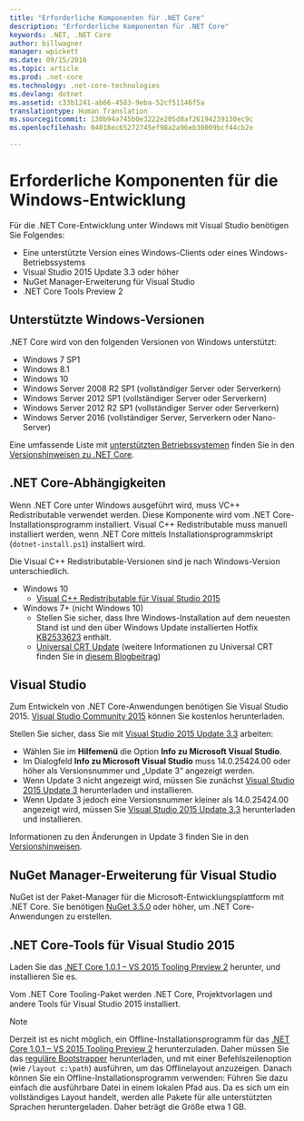 ```yaml
---
title: "Erforderliche Komponenten für .NET Core"
description: "Erforderliche Komponenten für .NET Core"
keywords: .NET, .NET Core
author: billwagner
manager: wpickett
ms.date: 09/15/2016
ms.topic: article
ms.prod: .net-core
ms.technology: .net-core-technologies
ms.devlang: dotnet
ms.assetid: c33b1241-ab66-4583-9eba-52cf51146f5a
translationtype: Human Translation
ms.sourcegitcommit: 130b94a745b0e3222e205d8af26194239130ec9c
ms.openlocfilehash: 04018ec65272745ef98a2a96eb30009bcf44cb2e

---
```


# <a name="prerequisites-for-windows-development"></a>Erforderliche Komponenten für die Windows-Entwicklung

Für die .NET Core-Entwicklung unter Windows mit Visual Studio benötigen Sie Folgendes:

* Eine unterstützte Version eines Windows-Clients oder eines Windows-Betriebssystems
* Visual Studio 2015 Update 3.3 oder höher
* NuGet Manager-Erweiterung für Visual Studio
* .NET Core Tools Preview 2

## <a name="supported-windows-versions"></a>Unterstützte Windows-Versionen

.NET Core wird von den folgenden Versionen von Windows unterstützt:

* Windows 7 SP1
* Windows 8.1
* Windows 10
* Windows Server 2008 R2 SP1 (vollständiger Server oder Serverkern)
* Windows Server 2012 SP1 (vollständiger Server oder Serverkern)
* Windows Server 2012 R2 SP1 (vollständiger Server oder Serverkern)
* Windows Server 2016 (vollständiger Server, Serverkern oder Nano-Server)

Eine umfassende Liste mit [unterstützten Betriebssystemen](https://github.com/dotnet/core/blob/master/release-notes/1.0/1.0.0.md#rtm-platform-support) finden Sie in den [Versionshinweisen zu .NET Core](https://github.com/dotnet/core/blob/master/release-notes/1.0/1.0.0.md).

## <a name="net-core-dependencies"></a>.NET Core-Abhängigkeiten

Wenn .NET Core unter Windows ausgeführt wird, muss VC++ Redistributable verwendet werden. Diese Komponente wird vom .NET Core-Installationsprogramm installiert. Visual C++ Redistributable muss manuell installiert werden, wenn .NET Core mittels Installationsprogrammskript (`dotnet-install.ps1`) installiert wird. 

Die Visual C++ Redistributable-Versionen sind je nach Windows-Version unterschiedlich.

* Windows 10
    * [Visual C++ Redistributable für Visual Studio 2015](https://www.microsoft.com/en-us/download/details.aspx?id=48145)
* Windows 7+ (nicht Windows 10)
    * Stellen Sie sicher, dass Ihre Windows-Installation auf dem neuesten Stand ist und den über Windows Update installierten Hotfix [KB2533623](https://support.microsoft.com/en-us/kb/2533623) enthält.
    * [Universal CRT Update](https://www.microsoft.com/en-us/download/details.aspx?id=48234) (weitere Informationen zu Universal CRT finden Sie in [diesem Blogbeitrag](https://blogs.msdn.microsoft.com/vcblog/2015/03/03/introducing-the-universal-crt/))

## <a name="visual-studio"></a>Visual Studio

Zum Entwickeln von .NET Core-Anwendungen benötigen Sie Visual Studio 2015. [Visual Studio Community 2015](https://www.visualstudio.com/downloads/download-visual-studio-vs) können Sie kostenlos herunterladen. 

Stellen Sie sicher, dass Sie mit [Visual Studio 2015 Update 3.3](https://msdn.microsoft.com/library/mt752379.aspx) arbeiten:

* Wählen Sie im **Hilfemenü** die Option **Info zu Microsoft Visual Studio**.
* Im Dialogfeld **Info zu Microsoft Visual Studio** muss 14.0.25424.00 oder höher als Versionsnummer und „Update 3“ angezeigt werden.
* Wenn Update 3 nicht angezeigt wird, müssen Sie zunächst [Visual Studio 2015 Update 3](https://www.visualstudio.com/news/releasenotes/vs2015-update3-vs) herunterladen und installieren.
* Wenn Update 3 jedoch eine Versionsnummer kleiner als 14.0.25424.00 angezeigt wird, müssen Sie [Visual Studio 2015 Update 3.3](https://msdn.microsoft.com/library/mt752379.aspx) herunterladen und installieren.

Informationen zu den Änderungen in Update 3 finden Sie in den [Versionshinweisen](https://www.visualstudio.com/news/releasenotes/vs2015-update3-vs).

## <a name="nuget-manager-extension-for-visual-studio"></a>NuGet Manager-Erweiterung für Visual Studio

NuGet ist der Paket-Manager für die Microsoft-Entwicklungsplattform mit .NET Core. Sie benötigen [NuGet 3.5.0](https://dist.nuget.org/visualstudio-2015-vsix/v3.5.0-beta/NuGet.Tools.vsix) oder höher, um .NET Core-Anwendungen zu erstellen.

## <a name="net-core-tools-for-visual-studio-2015"></a>.NET Core-Tools für Visual Studio 2015

Laden Sie das [.NET Core 1.0.1 – VS 2015 Tooling Preview 2][SDK] herunter, und installieren Sie es. 

Vom .NET Core Tooling-Paket werden .NET Core, Projektvorlagen und andere Tools für Visual Studio 2015 installiert.

> [!NOTE]
Derzeit ist es nicht möglich, ein Offline-Installationsprogramm für das [.NET Core 1.0.1 – VS 2015 Tooling Preview 2][SDK] herunterzuladen. Daher müssen Sie das [reguläre Bootstrapper][SDK] herunterladen, und mit einer Befehlszeilenoption (wie `/layout c:\path`) ausführen, um das Offlinelayout anzuzeigen. Danach können Sie ein Offline-Installationsprogramm verwenden: Führen Sie dazu einfach die ausführbare Datei in einem lokalen Pfad aus. Da es sich um ein vollständiges Layout handelt, werden alle Pakete für alle unterstützten Sprachen heruntergeladen. Daher beträgt die Größe etwa 1 GB.

[SDK]: https://go.microsoft.com/fwlink/?LinkID=827546



<!--HONumber=Nov16_HO1-->


